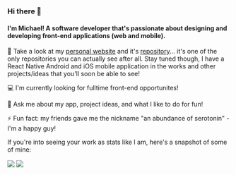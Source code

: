 ### Hi there 👋

#### I'm Michael! A software developer that's passionate about designing and developing front-end applications (web and mobile).

👀 Take a look at my [personal website](https://michaelrabbai.com) and it's [repository](https://github.com/michaelrabbai/michaelrabbai.github.io)... it's one of the only repositories you can actually see after all. Stay tuned though, I have a React Native Android and iOS mobile application in the works and other projects/ideas that you'll soon be able to see!

💻 I'm currently looking for fulltime front-end opportunites!

💬 Ask me about my app, project ideas, and what I like to do for fun!

⚡ Fun fact: my friends gave me the nickname "an abundance of serotonin" - I'm a happy guy!

If you're into seeing your work as stats like I am, here's a snapshot of some of mine:

<img align="center" src="https://github-readme-stats.vercel.app/api/top-langs/?username=michaelrabbai&theme=tokyonight&layout=compact" />
<img align="center" src="https://github-readme-stats.vercel.app/api?username=michaelrabbai&hide=stars,contribs,issues&count_private=true&show_icons=true&theme=tokyonight" />

<!--
**michaelrabbai/michaelrabbai** is a ✨ _special_ ✨ repository because its `README.md` (this file) appears on your GitHub profile.

Here are some ideas to get you started:

- 🔭 I’m currently working on ...
- 🌱 I’m currently learning ...
- 👯 I’m looking to collaborate on ...
- 🤔 I’m looking for help with ...
- 💬 Ask me about ...
- 📫 How to reach me: ...
- 😄 Pronouns: ...
- ⚡ Fun fact: ...
-->
